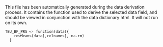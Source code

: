 This file has been automatically generated during the data derivation process.
It contains the function used to derive the selected data field, and should be viewed in conjunction with the data dictionary html.
It will not run on its own.


```
TEU_BP_PRS <- function(data){
    rowMeans(data[,colnames], na.rm)
  }
```


